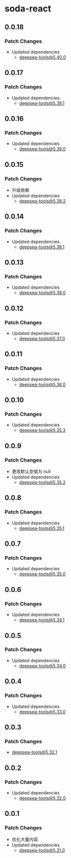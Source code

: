 # soda-react

## 0.0.18

### Patch Changes

- Updated dependencies
    - deepsea-tools@5.40.0

## 0.0.17

### Patch Changes

- Updated dependencies
    - deepsea-tools@5.39.1

## 0.0.16

### Patch Changes

- Updated dependencies
    - deepsea-tools@5.39.0

## 0.0.15

### Patch Changes

- 升级依赖
- Updated dependencies
    - deepsea-tools@5.38.2

## 0.0.14

### Patch Changes

- Updated dependencies
    - deepsea-tools@5.38.1

## 0.0.13

### Patch Changes

- Updated dependencies
    - deepsea-tools@5.38.0

## 0.0.12

### Patch Changes

- Updated dependencies
    - deepsea-tools@5.37.0

## 0.0.11

### Patch Changes

- Updated dependencies
    - deepsea-tools@5.36.0

## 0.0.10

### Patch Changes

- Updated dependencies
    - deepsea-tools@5.35.3

## 0.0.9

### Patch Changes

- 更改默认空值为 null
- Updated dependencies
    - deepsea-tools@5.35.2

## 0.0.8

### Patch Changes

- Updated dependencies
    - deepsea-tools@5.35.1

## 0.0.7

### Patch Changes

- Updated dependencies
    - deepsea-tools@5.35.0

## 0.0.6

### Patch Changes

- Updated dependencies
    - deepsea-tools@5.34.1

## 0.0.5

### Patch Changes

- Updated dependencies
    - deepsea-tools@5.34.0

## 0.0.4

### Patch Changes

- Updated dependencies
    - deepsea-tools@5.33.0

## 0.0.3

### Patch Changes

- deepsea-tools@5.32.1

## 0.0.2

### Patch Changes

- Updated dependencies
    - deepsea-tools@5.32.0

## 0.0.1

### Patch Changes

- 优化大量内容
- Updated dependencies
    - deepsea-tools@5.31.0
